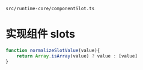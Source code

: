 `src/runtime-core/componentSlot.ts`

# 实现组件 slots

```ts
function normalizeSlotValue(value){
	return Array.isArray(value) ? value : [value]
}
```